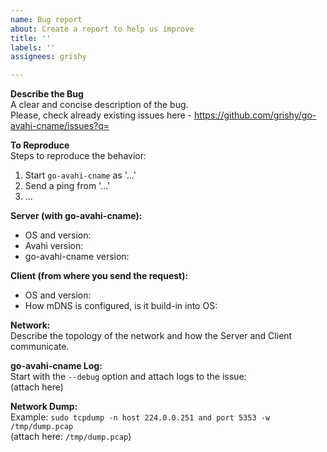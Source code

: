 ```yaml
---
name: Bug report
about: Create a report to help us improve
title: ''
labels: ''
assignees: grishy

---
```


**Describe the Bug**  
A clear and concise description of the bug.  
Please, check already existing issues here - https://github.com/grishy/go-avahi-cname/issues?q=

**To Reproduce**  
Steps to reproduce the behavior:  
1. Start `go-avahi-cname` as '...'  
2. Send a ping from '...'  
3. ...  

**Server (with go-avahi-cname):**  
- OS and version:  
- Avahi version:  
- go-avahi-cname version:  

**Client (from where you send the request):**  
- OS and version:  
- How mDNS is configured, is it build-in into OS:  

**Network:**  
Describe the topology of the network and how the Server and Client communicate.  

**go-avahi-cname Log:**  
Start with the `--debug` option and attach logs to the issue:  
(attach here)  

**Network Dump:**  
Example: `sudo tcpdump -n host 224.0.0.251 and port 5353 -w /tmp/dump.pcap`  
(attach here: `/tmp/dump.pcap`)
